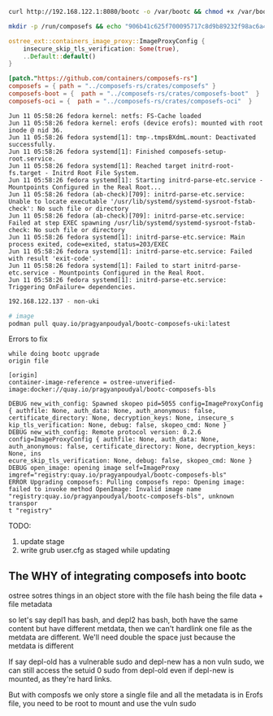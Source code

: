 ```bash
curl http://192.168.122.1:8080/bootc -o /var/bootc && chmod +x /var/bootc && alias bootc=/var/bootc

mkdir -p /run/composefs && echo "906b41c625f700095717c8d9b89232f98ac6a40bf2d2e71e1b5434adfbcebf9a" > /run/composefs/staged-deployment
```

```rust
ostree_ext::containers_image_proxy::ImageProxyConfig {
    insecure_skip_tls_verification: Some(true),
    ..Default::default()
}
```


```toml
[patch."https://github.com/containers/composefs-rs"]
composefs = { path = "../composefs-rs/crates/composefs" }
composefs-boot = {  path = "../composefs-rs/crates/composefs-boot"  }
composefs-oci = {  path = "../composefs-rs/crates/composefs-oci"  }
```


```log
Jun 11 05:58:26 fedora kernel: netfs: FS-Cache loaded
Jun 11 05:58:26 fedora kernel: erofs (device erofs): mounted with root inode @ nid 36.
Jun 11 05:58:26 fedora systemd[1]: tmp-.tmpsBXdmL.mount: Deactivated successfully.
Jun 11 05:58:26 fedora systemd[1]: Finished composefs-setup-root.service.
Jun 11 05:58:26 fedora systemd[1]: Reached target initrd-root-fs.target - Initrd Root File System.
Jun 11 05:58:26 fedora systemd[1]: Starting initrd-parse-etc.service - Mountpoints Configured in the Real Root...
Jun 11 05:58:26 fedora (ab-check)[709]: initrd-parse-etc.service: Unable to locate executable '/usr/lib/systemd/systemd-sysroot-fstab-check': No such file or directory
Jun 11 05:58:26 fedora (ab-check)[709]: initrd-parse-etc.service: Failed at step EXEC spawning /usr/lib/systemd/systemd-sysroot-fstab-check: No such file or directory
Jun 11 05:58:26 fedora systemd[1]: initrd-parse-etc.service: Main process exited, code=exited, status=203/EXEC
Jun 11 05:58:26 fedora systemd[1]: initrd-parse-etc.service: Failed with result 'exit-code'.
Jun 11 05:58:26 fedora systemd[1]: Failed to start initrd-parse-etc.service - Mountpoints Configured in the Real Root.
Jun 11 05:58:26 fedora systemd[1]: initrd-parse-etc.service: Triggering OnFailure= dependencies.
```

```bash
192.168.122.137 - non-uki
```

```bash
# image
podman pull quay.io/pragyanpoudyal/bootc-composefs-uki:latest
```


Errors to fix

```log
while doing bootc upgrade 
origin file

[origin]
container-image-reference = ostree-unverified-image:docker://quay.io/pragyanpoudyal/bootc-composefs-bls

DEBUG new_with_config: Spawned skopeo pid=5055 config=ImageProxyConfig { authfile: None, auth_data: None, auth_anonymous: false, certificate_directory: None, decryption_keys: None, insecure_s
kip_tls_verification: None, debug: false, skopeo_cmd: None }
DEBUG new_with_config: Remote protocol version: 0.2.6 config=ImageProxyConfig { authfile: None, auth_data: None, auth_anonymous: false, certificate_directory: None, decryption_keys: None, ins
ecure_skip_tls_verification: None, debug: false, skopeo_cmd: None }
DEBUG open_image: opening image self=ImageProxy imgref="registry:quay.io/pragyanpoudyal/bootc-composefs-bls"
ERROR Upgrading composefs: Pulling composefs repo: Opening image: failed to invoke method OpenImage: Invalid image name "registry:quay.io/pragyanpoudyal/bootc-composefs-bls", unknown transpor
t "registry"
```


TODO:

1. update stage
2. write grub user.cfg as staged while updating

## The WHY of integrating composefs into bootc

ostree sotres things in an object store with the file hash being the file data + file metadata 

so let's say depl1 has bash, and depl2 has bash, both have the same content but have different metdata, then we can't hardlink one file as the metdata are different.
We'll need double the space just because the metdata is different


If say depl-old has a vulnerable sudo and depl-new has a non vuln sudo, we can still access the setuid 0 sudo from depl-old even if depl-new is mounted, as they're hard links.

But with composfs we only store a single file and all the metadata is in Erofs file, you need to be root to mount and use the vuln sudo

